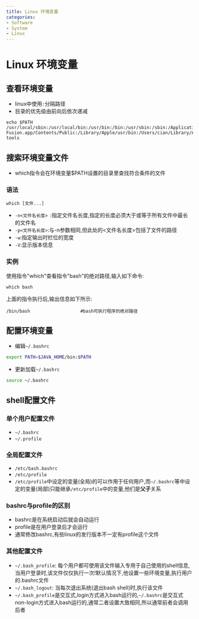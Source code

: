 ```yaml
---
title: Linux 环境变量
categories:
- Software
- System
- Linux
---
```

# Linux 环境变量

## 查看环境变量

- linux中使用`:`分隔路径
- 目录的优先级由前向后依次递减

```shell
echo $PATH
/usr/local/sbin:/usr/local/bin:/usr/bin:/bin:/usr/sbin:/sbin:/Applications/VMware Fusion.app/Contents/Public:/Library/Apple/usr/bin:/Users/cian/Library/Android/sdk/tools:/Users/cian/Library/Android/sdk/platform-tools
```

## 搜索环境变量文件

- which指令会在环境变量$PATH设置的目录里查找符合条件的文件

### 语法

```
which [文件...]
```

- `-n<文件名长度> `:指定文件名长度,指定的长度必须大于或等于所有文件中最长的文件名
- `-p<文件名长度>`:与-n参数相同,但此处的<文件名长度>包括了文件的路径
- `-w`:指定输出时栏位的宽度
- `-V`:显示版本信息

### 实例

使用指令"which"查看指令"bash"的绝对路径,输入如下命令:

```
which bash
```

上面的指令执行后,输出信息如下所示:

```
/bin/bash                   #bash可执行程序的绝对路径
```

## 配置环境变量

- 编辑`~/.bashrc`

```bash
export PATH=$JAVA_HOME/bin:$PATH
```

- 更新加载`~/.bashrc`

```bash
source ~/.bashrc
```

## shell配置文件

### 单个用户配置文件

- `~/.bashrc`
- `~/.profile`


### 全局配置文件

- `/etc/bash.bashrc`
- `/etc/profile`
- `/etc/profile`中设定的变量(全局)的可以作用于任何用户,而`~/.bashrc`等中设定的变量(局部)只能继承`/etc/profile`中的变量,他们是**父子**关系

### bashrc与profile的区别

- bashrc是在系统启动后就会自动运行
- profile是在用户登录后才会运行
- 通常修改bashrc,有些linux的发行版本不一定有profile这个文件

### 其他配置文件

- `~/.bash_profile`: 每个用户都可使用该文件输入专用于自己使用的shell信息,当用户登录时,该文件仅仅执行一次!默认情况下,他设置一些环境变量,执行用户的.bashrc文件
- `~/.bash_logout`: 当每次退出系统(退出bash shell)时,执行该文件
- `~/.bash_profile`是交互式,login方式进入bash运行的,`~/.bashrc`是交互式non-login方式进入bash运行的,通常二者设置大致相同,所以通常前者会调用后者
